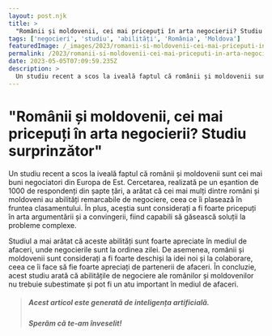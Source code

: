 ```yaml
---
layout: post.njk
title: >
  "Românii și moldovenii, cei mai pricepuți în arta negocierii? Studiu surprinzător"
tags: ['negocieri', 'studiu', 'abilități', 'România', 'Moldova']
featuredImage: /_images/2023/romanii-si-moldovenii-cei-mai-priceputi-in-arta-negocierii-studiu-surprinzator.jpg
permalink: /2023/romanii-si-moldovenii-cei-mai-priceputi-in-arta-negocierii-studiu-surprinzator.html
date: 2023-05-05T07:09:59.235Z
description: >
  Un studiu recent a scos la iveală faptul că românii și moldovenii sunt cei mai buni negociatori din Europa de Est. Cercetarea, realizată pe un eșantion de 1000 de respondenți din șapte țări, a arătat că cei mai mulți dintre români și moldoveni au abilități remarcabile de negociere, ceea ce îi plasează în fruntea clasamentului. În plus, aceștia sunt considerați a fi foarte pricepuți în arta argumentării și a convingerii, fiind capabili să găsească soluții la probleme complexe.
---
```


# "Românii și moldovenii, cei mai pricepuți în arta negocierii? Studiu surprinzător"

Un studiu recent a scos la iveală faptul că românii și moldovenii sunt cei mai buni negociatori din Europa de Est. Cercetarea, realizată pe un eșantion de 1000 de respondenți din șapte țări, a arătat că cei mai mulți dintre români și moldoveni au abilități remarcabile de negociere, ceea ce îi plasează în fruntea clasamentului. În plus, aceștia sunt considerați a fi foarte pricepuți în arta argumentării și a convingerii, fiind capabili să găsească soluții la probleme complexe.

Studiul a mai arătat că aceste abilități sunt foarte apreciate în mediul de afaceri, unde negocierile sunt la ordinea zilei. De asemenea, românii și moldovenii sunt considerați a fi foarte deschiși la idei noi și la colaborare, ceea ce îi face să fie foarte apreciați de partenerii de afaceri. În concluzie, acest studiu arată că abilitățile de negociere ale românilor și moldovenilor nu trebuie subestimate și pot fi un atu important în mediul de afaceri.

> ##### Acest articol este generată de inteligența artificială.
> ##### Sperăm că te-am înveselit!
